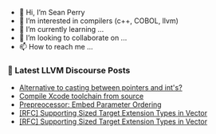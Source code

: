 - 👋 Hi, I’m Sean Perry
- 👀 I’m interested in compilers (c++, COBOL, llvm)
- 🌱 I’m currently learning ...
- 💞️ I’m looking to collaborate on ...
- 📫 How to reach me ...

<!---
s66perry/s66perry is a ✨ special ✨ repository because its `README.md` (this file) appears on your GitHub profile.
You can click the Preview link to take a look at your changes.
--->
### 📕 Latest LLVM Discourse Posts

<!-- DISCOURSE-LLVM:START -->
- [Alternative to casting between pointers and int&#39;s?](https://discourse.llvm.org/t/alternative-to-casting-between-pointers-and-ints/86706#post_2)
- [Compile Xcode toolchain from source](https://discourse.llvm.org/t/compile-xcode-toolchain-from-source/86726#post_1)
- [Prepreocessor: Embed Parameter Ordering](https://discourse.llvm.org/t/prepreocessor-embed-parameter-ordering/86724#post_4)
- [[RFC] Supporting Sized Target Extension Types in Vector](https://discourse.llvm.org/t/rfc-supporting-sized-target-extension-types-in-vector/86431#post_8)
- [[RFC] Supporting Sized Target Extension Types in Vector](https://discourse.llvm.org/t/rfc-supporting-sized-target-extension-types-in-vector/86431#post_7)
<!-- DISCOURSE-LLVM:END -->
